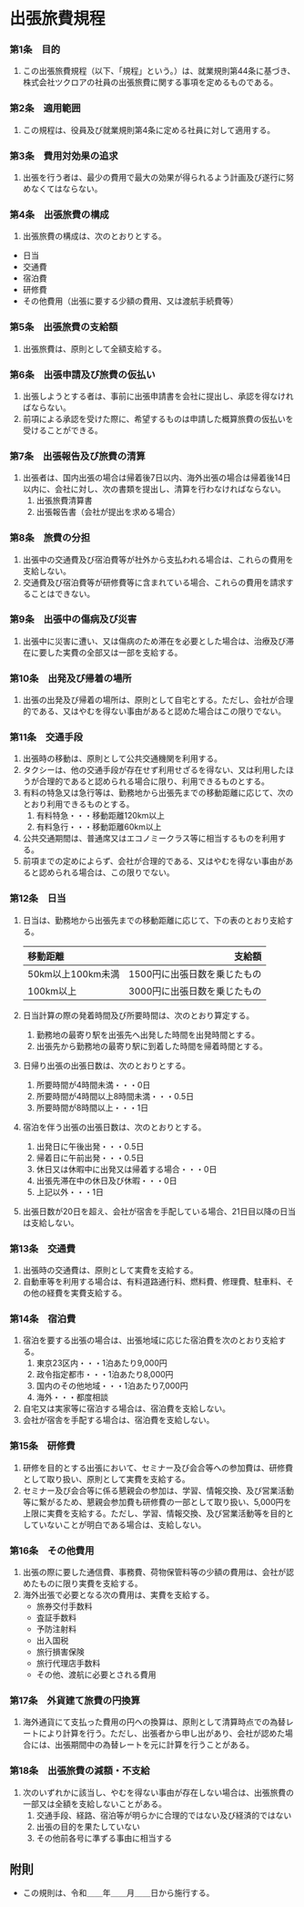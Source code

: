 # 出張旅費規程

### 第1条　目的

1. この出張旅費規程（以下、「規程」という。）は、就業規則第44条に基づき、株式会社ツクロアの社員の出張旅費に関する事項を定めるものである。

### 第2条　適用範囲

1. この規程は、役員及び就業規則第4条に定める社員に対して適用する。

### 第3条　費用対効果の追求

1. 出張を行う者は、最少の費用で最大の効果が得られるよう計画及び遂行に努めなくてはならない。

### 第4条　出張旅費の構成

1. 出張旅費の構成は、次のとおりとする。

- 日当
- 交通費
- 宿泊費
- 研修費
- その他費用（出張に要する少額の費用、又は渡航手続費等）

### 第5条　出張旅費の支給額

1. 出張旅費は、原則として全額支給する。

### 第6条　出張申請及び旅費の仮払い

1. 出張しようとする者は、事前に出張申請書を会社に提出し、承認を得なければならない。
2. 前項による承認を受けた際に、希望するものは申請した概算旅費の仮払いを受けることができる。

### 第7条　出張報告及び旅費の清算

1. 出張者は、国内出張の場合は帰着後7日以内、海外出張の場合は帰着後14日以内に、会社に対し、次の書類を提出し、清算を行わなければならない。
    1. 出張旅費清算書
    2. 出張報告書（会社が提出を求める場合）

### 第8条　旅費の分担

1. 出張中の交通費及び宿泊費等が社外から支払われる場合は、これらの費用を支給しない。
2. 交通費及び宿泊費等が研修費等に含まれている場合、これらの費用を請求することはできない。

### 第9条　出張中の傷病及び災害

1. 出張中に災害に遭い、又は傷病のため滞在を必要とした場合は、治療及び滞在に要した実費の全部又は一部を支給する。

### 第10条　出発及び帰着の場所

1. 出張の出発及び帰着の場所は、原則として自宅とする。ただし、会社が合理的である、又はやむを得ない事由があると認めた場合はこの限りでない。

### 第11条　交通手段

1. 出張時の移動は、原則として公共交通機関を利用する。
2. タクシーは、他の交通手段が存在せず利用せざるを得ない、又は利用したほうが合理的であると認められる場合に限り、利用できるものとする。
3. 有料の特急又は急行等は、勤務地から出張先までの移動距離に応じて、次のとおり利用できるものとする。
    1. 有料特急・・・移動距離120km以上
    2. 有料急行・・・移動距離60km以上
4. 公共交通期間は、普通席又はエコノミークラス等に相当するものを利用する。
5. 前項までの定めによらず、会社が合理的である、又はやむを得ない事由があると認められる場合は、この限りでない。

### 第12条　日当

1. 日当は、勤務地から出張先までの移動距離に応じて、下の表のとおり支給する。

    | 移動距離 | 支給額 |
    | :- | -: |
    | 50km以上100km未満 | 1500円に出張日数を乗じたもの |
    | 100km以上 | 3000円に出張日数を乗じたもの |

2. 日当計算の際の発着時間及び所要時間は、次のとおり算定する。
    1. 勤務地の最寄り駅を出張先へ出発した時間を出発時間とする。
    2. 出張先から勤務地の最寄り駅に到着した時間を帰着時間とする。
3. 日帰り出張の出張日数は、次のとおりとする。
    1. 所要時間が4時間未満・・・0日
    2. 所要時間が4時間以上8時間未満・・・0.5日
    3. 所要時間が8時間以上・・・1日
4. 宿泊を伴う出張の出張日数は、次のとおりとする。
    1. 出発日に午後出発・・・0.5日
    2. 帰着日に午前出発・・・0.5日
    3. 休日又は休暇中に出発又は帰着する場合・・・0日
    4. 出張先滞在中の休日及び休暇・・・0日
    5. 上記以外・・・1日
5. 出張日数が20日を超え、会社が宿舎を手配している場合、21日目以降の日当は支給しない。

### 第13条　交通費

1. 出張時の交通費は、原則として実費を支給する。
2. 自動車等を利用する場合は、有料道路通行料、燃料費、修理費、駐車料、その他の経費を実費支給する。

### 第14条　宿泊費

1. 宿泊を要する出張の場合は、出張地域に応じた宿泊費を次のとおり支給する。
    1. 東京23区内・・・1泊あたり9,000円
    2. 政令指定都市・・・1泊あたり8,000円
    3. 国内のその他地域・・・1泊あたり7,000円
    4. 海外・・・都度相談
2. 自宅又は実家等に宿泊する場合は、宿泊費を支給しない。
3. 会社が宿舎を手配する場合は、宿泊費を支給しない。

### 第15条　研修費

1. 研修を目的とする出張において、セミナー及び会合等への参加費は、研修費として取り扱い、原則として実費を支給する。
2. セミナー及び会合等に係る懇親会の参加は、学習、情報交換、及び営業活動等に繋がるため、懇親会参加費も研修費の一部として取り扱い、5,000円を上限に実費を支給する。ただし、学習、情報交換、及び営業活動等を目的としていないことが明白である場合は、支給しない。

### 第16条　その他費用

1. 出張の際に要した通信費、事務費、荷物保管料等の少額の費用は、会社が認めたものに限り実費を支給する。
2. 海外出張で必要となる次の費用は、実費を支給する。
    - 旅券交付手数料
    - 査証手数料
    - 予防注射料
    - 出入国税
    - 旅行損害保険
    - 旅行代理店手数料
    - その他、渡航に必要とされる費用

### 第17条　外貨建て旅費の円換算

1. 海外通貨にて支払った費用の円への換算は、原則として清算時点での為替レートにより計算を行う。ただし、出張者から申し出があり、会社が認めた場合には、出張期間中の為替レートを元に計算を行うことがある。

### 第18条　出張旅費の減額・不支給

1. 次のいずれかに該当し、やむを得ない事由が存在しない場合は、出張旅費の一部又は全額を支給しないことがある。
    1. 交通手段、経路、宿泊等が明らかに合理的ではない及び経済的ではない
    2. 出張の目的を果たしていない
    3. その他前各号に準ずる事由に相当する

## 附則

- この規則は、令和＿＿年＿＿月＿＿日から施行する。
